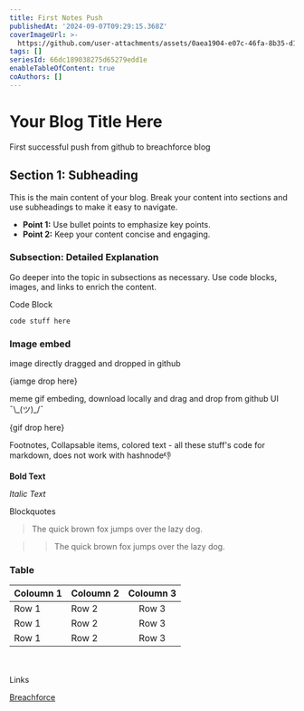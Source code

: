 ```yaml
---
title: First Notes Push
publishedAt: '2024-09-07T09:29:15.368Z'
coverImageUrl: >-
  https://github.com/user-attachments/assets/0aea1904-e07c-46fa-8b35-d1b7538b21ae
tags: []
seriesId: 66dc189038275d65279edd1e
enableTableOfContent: true
coAuthors: []
---
```


# Your Blog Title Here

First successful push from github to breachforce blog


## Section 1: Subheading

This is the main content of your blog. Break your content into sections and use subheadings to make it easy to navigate.

- **Point 1:** Use bullet points to emphasize key points.
- **Point 2:** Keep your content concise and engaging.


### Subsection: Detailed Explanation

Go deeper into the topic in subsections as necessary. Use code blocks, images, and links to enrich the content.

Code Block
```
code stuff here
```

### Image embed

image directly dragged and dropped in github

{iamge drop here}




meme gif embeding, download locally and drag and drop from github UI  ¯\\\_(ツ)_/¯ 

{gif drop here}



Footnotes, Collapsable items, colored text - all these stuff's code for markdown, does not work with hashnode👎


**Bold Text**

_Italic Text_

Blockquotes
> The quick brown fox jumps over the lazy dog.

>> The quick brown fox jumps over the lazy dog.


### Table

Coloumn 1  | Coloumn 2  | Coloumn 3    
----- | :---- | :----: 
Row 1 | Row 2 | Row 3   
Row 1 | Row 2 | Row 3
Row 1 | Row 2 | Row 3  

<br>
</br>
Links

[Breachforce](https://breachforce.net/)
